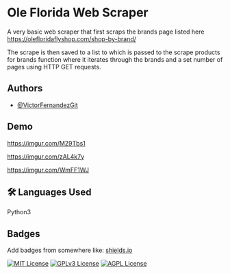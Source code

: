 
# Ole Florida Web Scraper 

A very basic web scraper that first scraps the brands page listed here
https://olefloridaflyshop.com/shop-by-brand/

The scrape is then saved to a list to which is passed to the scrape products for brands function where it iterates through the brands and a set number of pages using HTTP GET requests.


## Authors

- [@VictorFernandezGit](https://www.github.com/octokatherine)


## Demo

https://imgur.com/M29Tbs1

https://imgur.com/zAL4k7y

https://imgur.com/WmFF1WJ
## 🛠 Languages Used
Python3


## Badges

Add badges from somewhere like: [shields.io](https://shields.io/)

[![MIT License](https://img.shields.io/badge/License-MIT-green.svg)](https://choosealicense.com/licenses/mit/)
[![GPLv3 License](https://img.shields.io/badge/License-GPL%20v3-yellow.svg)](https://opensource.org/licenses/)
[![AGPL License](https://img.shields.io/badge/license-AGPL-blue.svg)](http://www.gnu.org/licenses/agpl-3.0)

